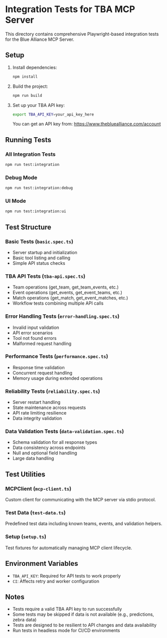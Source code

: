 # Integration Tests for TBA MCP Server

This directory contains comprehensive Playwright-based integration tests for the Blue Alliance MCP Server.

## Setup

1. Install dependencies:

   ```bash
   npm install
   ```

2. Build the project:

   ```bash
   npm run build
   ```

3. Set up your TBA API key:

   ```bash
   export TBA_API_KEY=your_api_key_here
   ```

   You can get an API key from: https://www.thebluealliance.com/account

## Running Tests

### All Integration Tests

```bash
npm run test:integration
```

### Debug Mode

```bash
npm run test:integration:debug
```

### UI Mode

```bash
npm run test:integration:ui
```

## Test Structure

### Basic Tests (`basic.spec.ts`)

- Server startup and initialization
- Basic tool listing and calling
- Simple API status checks

### TBA API Tests (`tba-api.spec.ts`)

- Team operations (get_team, get_team_events, etc.)
- Event operations (get_events, get_event_teams, etc.)
- Match operations (get_match, get_event_matches, etc.)
- Workflow tests combining multiple API calls

### Error Handling Tests (`error-handling.spec.ts`)

- Invalid input validation
- API error scenarios
- Tool not found errors
- Malformed request handling

### Performance Tests (`performance.spec.ts`)

- Response time validation
- Concurrent request handling
- Memory usage during extended operations

### Reliability Tests (`reliability.spec.ts`)

- Server restart handling
- State maintenance across requests
- API rate limiting resilience
- Data integrity validation

### Data Validation Tests (`data-validation.spec.ts`)

- Schema validation for all response types
- Data consistency across endpoints
- Null and optional field handling
- Large data handling

## Test Utilities

### MCPClient (`mcp-client.ts`)

Custom client for communicating with the MCP server via stdio protocol.

### Test Data (`test-data.ts`)

Predefined test data including known teams, events, and validation helpers.

### Setup (`setup.ts`)

Test fixtures for automatically managing MCP client lifecycle.

## Environment Variables

- `TBA_API_KEY`: Required for API tests to work properly
- `CI`: Affects retry and worker configuration

## Notes

- Tests require a valid TBA API key to run successfully
- Some tests may be skipped if data is not available (e.g., predictions, zebra data)
- Tests are designed to be resilient to API changes and data availability
- Run tests in headless mode for CI/CD environments
